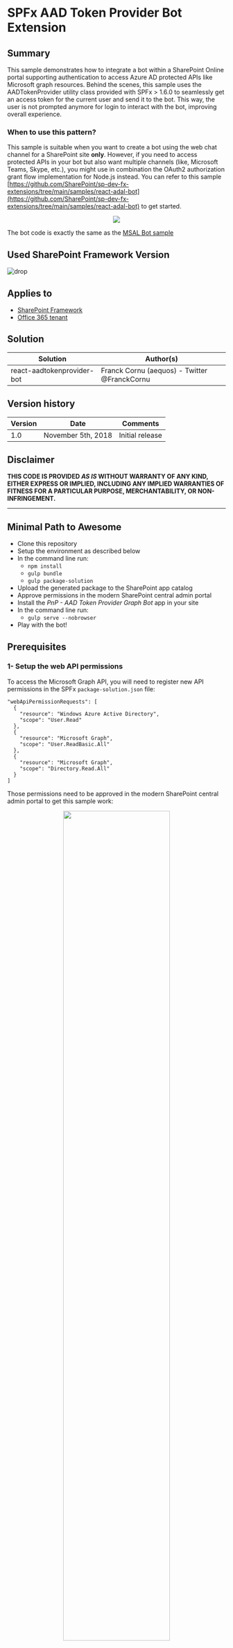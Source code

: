 ﻿# SPFx AAD Token Provider Bot Extension #

## Summary ##

This sample demonstrates how to integrate a bot within a SharePoint Online portal supporting authentication to access Azure AD protected APIs like Microsoft graph resources. Behind the scenes, this sample uses the AADTokenProvider utility class provided with SPFx > 1.6.0 to seamlessly get an access token for the current user and send it to the bot. This way, the user is not prompted anymore for login to interact with the bot, improving overall experience.

### When to use this pattern? ###
This sample is suitable when you want to create a bot using the web chat channel for a SharePoint site **only**.
However, if you need to access protected APIs in your bot but also want multiple channels (like, Microsoft Teams, Skype, etc.), you might use in combination the OAuth2 authorization grant flow implementation for Node.js instead. You can refer to this sample [https://github.com/SharePoint/sp-dev-fx-extensions/tree/main/samples/react-adal-bot](https://github.com/SharePoint/sp-dev-fx-extensions/tree/main/samples/react-adal-bot) to get started.

<p align="center">
  <img src="./images/react-aadtokenprovider-bot.gif"/>
</p>

The bot code is exactly the same as the [MSAL Bot sample](https://github.com/SharePoint/sp-dev-fx-extensions/tree/main/samples/react-msal-bot)

## Used SharePoint Framework Version 
![drop](https://img.shields.io/badge/drop-1.6.0-green.svg)

## Applies to

* [SharePoint Framework](https:/dev.office.com/sharepoint)
* [Office 365 tenant](https://dev.office.com/sharepoint/docs/spfx/set-up-your-development-environment)

## Solution

Solution|Author(s)
--------|---------
react-aadtokenprovider-bot | Franck Cornu (aequos) - Twitter @FranckCornu

## Version history

Version|Date|Comments
-------|----|--------
1.0 | November 5th, 2018 | Initial release

## Disclaimer
**THIS CODE IS PROVIDED *AS IS* WITHOUT WARRANTY OF ANY KIND, EITHER EXPRESS OR IMPLIED, INCLUDING ANY IMPLIED WARRANTIES OF FITNESS FOR A PARTICULAR PURPOSE, MERCHANTABILITY, OR NON-INFRINGEMENT.**

---

## Minimal Path to Awesome

- Clone this repository
- Setup the environment as described below
- In the command line run:
  - `npm install`
  - `gulp bundle`
  - `gulp package-solution`
- Upload the generated package to the SharePoint app catalog
- Approve permissions in the modern SharePoint central admin portal
- Install the *PnP - AAD Token Provider Graph Bot* app in your site
- In the command line run:
  - `gulp serve --nobrowser`
- Play with the bot!

## Prerequisites ##
 
### 1- Setup the web API permissions ###

To access the Microsoft Graph API, you will need to register new API permissions in the SPFx `package-solution.json` file:

```
"webApiPermissionRequests": [
  {
    "resource": "Windows Azure Active Directory",
    "scope": "User.Read"
  },
  {
    "resource": "Microsoft Graph",
    "scope": "User.ReadBasic.All"
  },
  {
    "resource": "Microsoft Graph",
    "scope": "Directory.Read.All"
  }
]
```

Those permissions need to be approved in the modern SharePoint central admin portal to get this sample work:

<p align="center">
  <img width="70%" src="./images/webApi_approval.png"/>
</p>

### 2- Create the LUIS Model ###

- Go to the LUIS portal [https://www.luis.ai](https://www.luis.ai).
- Import a new application by reusing the **./bot/luis_sample_model.json** file. It will import intents and utterances automatically for this specific example. In the solution, intents are matched to specific graph queries. This is a very basic example so you can use your own intent/query combinations based on your requirements (use the [Microsoft Graph Explorer](https://developer.microsoft.com/en-us/graph/graph-explorer) to see samples):

  | LUIS Intent                |Graph Query
  | ---------------------------| -------------------------------------------------------------|
  | GetMyGroups                | https://graph.microsoft.com/v1.0/me/memberOf
  | GetMyManager               | https://graph.microsoft.com/v1.0/me/manager                        
  | <your_intent>              | <your_graph_query>

- Train and publish the application to the production slot. You can use the LUIS starter key to get started.

### 3- Create the bot in Azure ###
- In an Azure tenant (can be different from your Office 365 account), create a new *"Web App Bot"* (you can use a *"Functions Bot"* as well with few refactoring steps depending your requirements).
<p align="center">
  <img width="50%" src="./images/azure_bot.png"/>
</p>

- In the bot template, select a basic **Node.js** bot.
- In the bot *"Build"* setting, open the online code editor:
  - Replace the **app.js** code by the one of this sample contained in the **app.js** file.
  - Same thing for the **package.json** file.
<p align="center">
  <img width="30%" src="./images/online_editor.png"/>
</p>

- Open the console and type the following command line:
  - `npm i`
<p align="center">
  <img width="50%" src="./images/npm.png"/>
</p>

- In the application settings, add the following key/value pairs for the LUIS application:

  <p align="center">
    <img width="70%" src="./images/app_settings.png"/>
  </p>

  - **LuisAppId**: you can get this value directly in the URL on your LUIS application

  <p align="center">
    <img width="70%" src="./images/luis_app_id.png"/>
  </p>

  - **LuisAPIKey**: you can get this value in the publish settings.

  <p align="center">
    <img width="50%" src="./images/luis_key.png"/>
  </p>  

- In the *"Channels"* options, add a new **"Direct Line"** channel and generate a new secret key.

  <p align="center">
    <img width="70%" src="./images/direct_line.png"/>
  </p>  

### 4- Store your environement settings in the tenant property bag ###

The SharePoint extension does not store any settings directly in the code. They are fetched from the tenant property bag using the REST APIs. Once read, they are stored in the browser local storage to improve performances. 

- In the solution, modifiy the **Set-TenantProperties.ps1** PowerShell script to add your own values as follow: 

  | Setting                   | Value
  | --------------------------| -------------------------------------------------------------|
  | Bot Id                    | The bot application identifier. You can get this value in the *"Settings"* option from the bot Azure resource (the "Microsoft App ID" value).
  | Direct Line Secret        | The bot Direct Line channel secret. You can get this value in the *"Channels"* option from the bot Azure resource.

 
- Execute the script targeting your Office 365 tenant. Make sure the latest [PnP Cmdlets](https://github.com/SharePoint/PnP-PowerShell/releases) are installed on your machine.

## Debug your bot locally ##

### Debug the SPFx extension ###

To debug the SPFx code, you will need to package (`gulp bundle` and `gulp package-solution`) and deploy the application in your Office 365 environment first and then host your code locally (by running `gulp serve --nobrowser`). 

You could also debug using the SharePoint hosted workbench but, in this scenario, you would update the redirect URL of your Azure AD App pointing to the workbench.aspx page in your SharePoin site.

For convenience, you can also use the SPFx [debug configuration for Visual Studio code](https://docs.microsoft.com/en-us/sharepoint/dev/spfx/debug-in-vscode).

### Debug the bot logic ###

To debug the bot logic, you will need to use the **ngrok** third party tool to create a gateway pointing to your local machine. 
- Download ngrok ([executable](https://ngrok.com/download) or [npm cli](https://www.npmjs.com/package/ngrok))
- In a Node.js console, run `ngrok http 3978` and copy the generated URL (the *https* one)
- Start your Node.js server (i.e your bot). In Visual Studio Code, simply press F5.
- In the bot settings from your Azure portal, change the messaging endpoint by the generated ngrok URL:
  <p align="center">
    <img width="70%" src="./images/ngrok.png"/>
  </p>  

- Send messages through the SPFx extension. Messages will now be redirected to your local machine.
- Don't forget to setup environment variables in your `launch.json` file in you work with Visual Studio Code (_LuisAppId_ & _LuisApiKey_)

**Important**: in this mode, your bot won't be able to send messages back to your SPFx extension so won't see them.

## Features
This Web Part illustrates the following concepts on top of the SharePoint Framework and Bot Framework:

- *SharePoint Framework concepts*
    - Store and read settings in the tenant property bag using REST
    - Integrate and configure the [Bot Framework Web Chat](https://github.com/Microsoft/BotFramework-WebChat) React control with the Direct Line channel.
        - Retrieve the bot conversation history for the current user
    - Use the PnP JavaScript storage utilities (i.e. local storage).
- *Bot Framework concepts*
    - Use the [backchannel](https://docs.microsoft.com/en-us/bot-framework/nodejs/bot-builder-nodejs-backchannel) to send data between a JavaScript application (i.e SPFx extension) and the bot.
    - Store and use private conversation data for the current using in the ["in memory"](https://docs.microsoft.com/en-us/bot-framework/nodejs/bot-builder-nodejs-state) bot storage

<img src="https://m365-visitor-stats.azurewebsites.net/sp-dev-fx-extensions/samples/react-aadtokenprovider-bot" />

